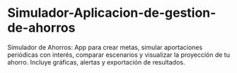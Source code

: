 # Simulador-Aplicacion-de-gestion-de-ahorros
Simulador de Ahorros: App para crear metas, simular aportaciones periódicas con interés, comparar escenarios y visualizar la proyección de tu ahorro. Incluye gráficas, alertas y exportación de resultados.
